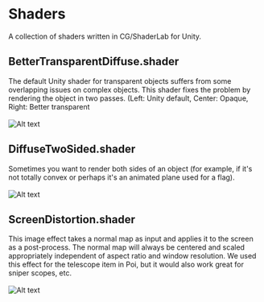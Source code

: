 # Shaders
A collection of shaders written in CG/ShaderLab for Unity.

BetterTransparentDiffuse.shader
------
The default Unity shader for transparent objects suffers from some overlapping issues on complex objects. This shader fixes the problem by rendering the object in two passes. (Left: Unity default, Center: Opaque, Right: Better transparent<br /> <br />
![Alt text](http://i.imgur.com/hdVh1cd.png "Transparent (improved)")

DiffuseTwoSided.shader
------
Sometimes you want to render both sides of an object (for example, if it's not totally convex or perhaps it's an animated plane used for a flag). <br /> <br />
![Alt text](http://i.imgur.com/aZl21ag.png "Diffuse two-sided")

ScreenDistortion.shader
------
This image effect takes a normal map as input and applies it to the screen as a post-process. The normal map will always be centered and scaled appropriately independent of aspect ratio and window resolution. We used this effect for the telescope item in Poi, but it would also work great for sniper scopes, etc.<br /> <br />
![Alt text](http://i.imgur.com/69SYsON.png "Screen Distortion")
